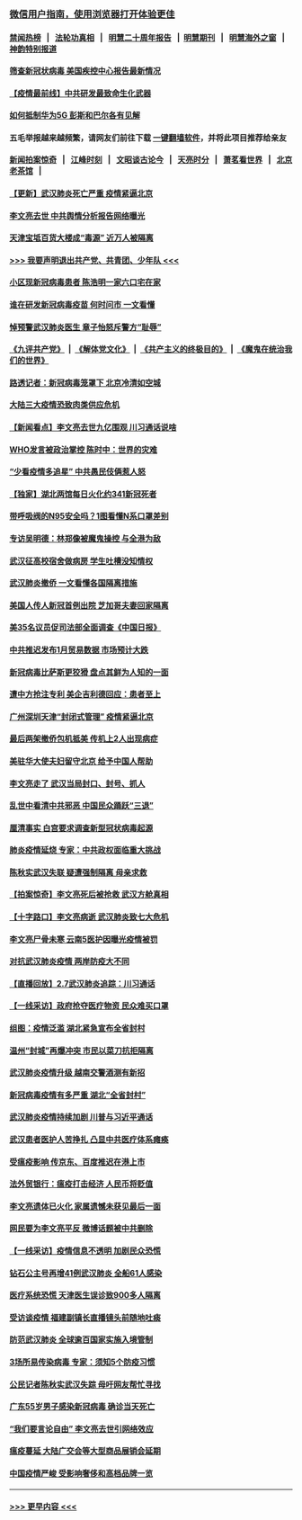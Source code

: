 ### [微信用户指南，使用浏览器打开体验更佳](https://github.com/gfw-breaker/banned-news1/blob/master/indexes/wechat-guide.md?t=0)
#### [禁闻热榜](热点新闻.md?t=0)  &nbsp;&nbsp;|&nbsp;&nbsp; [法轮功真相](https://github.com/gfw-breaker/truth/blob/master/README.md?t=0) &nbsp;&nbsp;|&nbsp;&nbsp; [明慧二十周年报告](https://github.com/gfw-breaker/mh-reports/blob/master/README.md?t=0) &nbsp;&nbsp;|&nbsp;&nbsp;[明慧期刊](https://github.com/gfw-breaker/mh-qikan) &nbsp;&nbsp;|&nbsp;&nbsp; [明慧海外之窗](https://github.com/gfw-breaker/mh-news/blob/master/README.md?t=0) &nbsp;&nbsp;|&nbsp;&nbsp; [神韵特别报道](https://github.com/gfw-breaker/mh-news/blob/master/shenyun.md?t=0)
#### [筛查新冠状病毒 美国疾控中心报告最新情况](../pages/nsc413/n11853070.md?t=02081044) 
#### [【疫情最前线】中共研发最致命生化武器](../pages/nsc413/n11853087.md?t=02081044) 
#### [如何抵制华为5G 彭斯和巴尔各有见解](../pages/nsc413/n11852535.md?t=02081044) 
#### 五毛举报越来越频繁，请网友们前往下载 [一键翻墙软件](https://github.com/gfw-breaker/ssr-accounts)，并将此项目推荐给亲友
#### [新闻拍案惊奇](https://github.com/gfw-breaker/banned-news1/blob/master/pages/link4.md) &nbsp;&nbsp;|&nbsp;&nbsp; [江峰时刻](https://github.com/gfw-breaker/banned-news1/blob/master/pages/link4.md) &nbsp;&nbsp;|&nbsp;&nbsp; [文昭谈古论今](https://github.com/gfw-breaker/banned-news1/blob/master/pages/link4.md) &nbsp;&nbsp;|&nbsp;&nbsp; [天亮时分](https://github.com/gfw-breaker/banned-news1/blob/master/pages/link4.md) &nbsp;&nbsp;|&nbsp;&nbsp; [萧茗看世界](https://github.com/gfw-breaker/banned-news1/blob/master/pages/link4.md) &nbsp;&nbsp;|&nbsp;&nbsp; [北京老茶馆](https://github.com/gfw-breaker/banned-news1/blob/master/pages/link4.md) &nbsp;&nbsp;|&nbsp;&nbsp; 
#### [【更新】武汉肺炎死亡严重 疫情紧逼北京](../pages/nsc413/n11801312.md?t=02081044) 
#### [李文亮去世 中共舆情分析报告网络曝光](../pages/nsc413/n11852868.md?t=02081044) 
#### [天津宝坻百货大楼成“毒源” 近万人被隔离](../pages/nsc413/n11852839.md?t=02081044) 
#### [>>> 我要声明退出共产党、共青团、少年队 <<<](https://github.com/begood0513/goodnews/blob/master/quit/letter.md) 
#### [小区现新冠病毒患者 陈浩明一家六口宅在家](../pages/nsc413/n11852799.md?t=02081044) 
#### [谁在研发新冠病毒疫苗 何时问市 一文看懂](../pages/nsc413/n11852840.md?t=02081044) 
#### [悼预警武汉肺炎医生 章子怡怒斥警方“耻辱”](../pages/nsc413/n11852148.md?t=02081044) 
#### [《九评共产党》](https://github.com/begood0513/9ping.md/blob/master/README.md) &nbsp;|&nbsp; [《解体党文化》](../../../../jtdwh.md/blob/master/README.md)  &nbsp;|&nbsp; [《共产主义的终极目的》](../../../../gczydzjmd.md/blob/master/README.md) &nbsp;|&nbsp; [《魔鬼在统治我们的世界》](../../../../mgztzwmdsj.md/blob/master/README.md) 
#### [路透记者：新冠病毒笼罩下 北京冷清如空城](../pages/nsc413/n11852835.md?t=02081044) 
#### [大陆三大疫情恐致肉类供应危机](../pages/nsc413/n11852769.md?t=02081044) 
#### [【新闻看点】李文亮去世九亿围观 川习通话说啥](../pages/nsc413/n11852360.md?t=02081044) 
#### [WHO发言被政治掌控 陈时中：世界的灾难](../pages/nsc413/n11851740.md?t=02081044) 
#### [“少看疫情多追星” 中共愚民伎俩惹人怒](../pages/nsc413/n11852499.md?t=02081044) 
#### [【独家】湖北两馆每日火化约341新冠死者](../pages/nsc413/n11845444.md?t=02081044) 
#### [带呼吸阀的N95安全吗？1图看懂N系口罩差别](../pages/nsc413/n11846752.md?t=02081044) 
#### [专访吴明德：林郑像被魔鬼操控 与全港为敌](../pages/nsc413/n11852734.md?t=02081044) 
#### [武汉征高校宿舍做病房 学生吐槽没知情权](../pages/nsc413/n11852555.md?t=02081044) 
#### [武汉肺炎撤侨 一文看懂各国隔离措施](../pages/nsc413/n11844216.md?t=02081044) 
#### [美国人传人新冠首例出院 芝加哥夫妻回家隔离](../pages/nsc413/n11852452.md?t=02081044) 
#### [美35名议员促司法部全面调查《中国日报》](../pages/nsc413/n11852435.md?t=02081044) 
#### [中共推迟发布1月贸易数据 市场预计大跌](../pages/nsc413/n11852380.md?t=02081044) 
#### [新冠病毒比萨斯更狡猾 盘点其鲜为人知的一面](../pages/nsc413/n11851114.md?t=02081044) 
#### [遭中方抢注专利 美企吉利德回应：患者至上](../pages/nsc413/n11852037.md?t=02081044) 
#### [广州深圳天津“封闭式管理” 疫情紧逼北京](../pages/nsc413/n11852246.md?t=02081044) 
#### [最后两架撤侨包机抵美 传机上2人出现病症](../pages/nsc413/n11852173.md?t=02081044) 
#### [美驻华大使夫妇留守北京 给予中国人帮助](../pages/nsc413/n11852165.md?t=02081044) 
#### [李文亮走了 武汉当局封口、封号、抓人](../pages/nsc413/n11852108.md?t=02081044) 
#### [乱世中看清中共邪恶 中国民众踊跃“三退”](../pages/nsc413/n11835515.md?t=02081044) 
#### [厘清事实 白宫要求调查新型冠状病毒起源](../pages/nsc413/n11852106.md?t=02081044) 
#### [肺炎疫情延烧 专家：中共政权面临重大挑战](../pages/nsc413/n11851884.md?t=02081044) 
#### [陈秋实武汉失联 疑遭强制隔离 母亲求救](../pages/nsc413/n11851944.md?t=02081044) 
#### [【拍案惊奇】李文亮死后被抢救 武汉方舱真相](../pages/nsc413/n11851958.md?t=02081044) 
#### [【十字路口】李文亮病逝 武汉肺炎致七大危机](../pages/nsc413/n11850690.md?t=02081044) 
#### [李文亮尸骨未寒 云南5医护因曝光疫情被罚](../pages/nsc413/n11851761.md?t=02081044) 
#### [对抗武汉肺炎疫情 两岸防疫大不同](../pages/nsc413/n11846318.md?t=02081044) 
#### [【直播回放】2.7武汉肺炎追踪：川习通话](../pages/nsc413/n11851802.md?t=02081044) 
#### [【一线采访】政府抢夺医疗物资 民众难买口罩](../pages/nsc413/n11851017.md?t=02081044) 
#### [组图：疫情泛滥 湖北紧急宣布全省封村](../pages/nsc413/n11851563.md?t=02081044) 
#### [温州“封城”再爆冲突 市民以菜刀抗拒隔离](../pages/nsc413/n11851538.md?t=02081044) 
#### [武汉肺炎疫情升级 越南交警酒测有新招](../pages/nsc413/n11851632.md?t=02081044) 
#### [新冠病毒疫情有多严重 湖北“全省封村”](../pages/nsc413/n11851296.md?t=02081044) 
#### [武汉肺炎疫情持续加剧 川普与习近平通话](../pages/nsc413/n11851613.md?t=02081044) 
#### [武汉患者医护人苦挣扎 凸显中共医疗体系瘫痪](../pages/nsc413/n11850083.md?t=02081044) 
#### [受瘟疫影响 传京东、百度推迟在港上市](../pages/nsc413/n11851409.md?t=02081044) 
#### [法外贸银行：瘟疫打击经济 人民币将贬值](../pages/nsc413/n11850538.md?t=02081044) 
#### [李文亮遗体已火化 家属遗憾未获见最后一面](../pages/nsc413/n11851128.md?t=02081044) 
#### [网民要为李文亮平反 微博话题被中共删除](../pages/nsc413/n11851177.md?t=02081044) 
#### [【一线采访】疫情信息不透明 加剧民众恐慌](../pages/nsc413/n11850699.md?t=02081044) 
#### [钻石公主号再增41例武汉肺炎 全船61人感染](../pages/nsc413/n11850401.md?t=02081044) 
#### [医疗系统恐慌 天津医生误诊致900多人隔离](../pages/nsc413/n11850609.md?t=02081044) 
#### [受访谈疫情 福建副镇长直播镜头前随地吐痰](../pages/nsc413/n11850758.md?t=02081044) 
#### [防范武汉肺炎 全球逾百国家实施入境管制](../pages/nsc413/n11850557.md?t=02081044) 
#### [3场所易传染病毒 专家：须知5个防疫习惯](../pages/nsc413/n11849662.md?t=02081044) 
#### [公民记者陈秋实武汉失踪 母吁网友帮忙寻找](../pages/nsc413/n11850638.md?t=02081044) 
#### [广东55岁男子感染新冠病毒 确诊当天死亡](../pages/nsc413/n11850590.md?t=02081044) 
#### [“我们要言论自由” 李文亮去世引网络效应](../pages/nsc413/n11850484.md?t=02081044) 
#### [瘟疫蔓延 大陆广交会等大型商品展销会延期](../pages/nsc413/n11850521.md?t=02081044) 
#### [中国疫情严峻 受影响奢侈和高档品牌一览](../pages/nsc413/n11850319.md?t=02081044) 

----
#### [ >>> 更早内容 <<< ](../indexes/nsc413-earlier.md)
